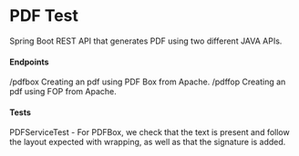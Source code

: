 # PDF Test
Spring Boot REST API that generates PDF using two different JAVA APIs.

#### Endpoints
/pdfbox Creating an pdf using PDF Box from Apache. 
/pdffop Creating an pdf using FOP from Apache.

#### Tests
PDFServiceTest - For PDFBox, we check that the text is present and
follow the layout expected with wrapping, as well as that the signature is added.
